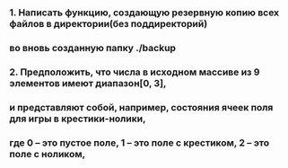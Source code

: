 ### 1. Написать функцию, создающую резервную копию всех файлов в директории(без поддиректорий)
### во вновь созданную папку ./backup
### 2. Предположить, что числа в исходном массиве из 9 элементов имеют диапазон[0, 3], 
### и представляют собой, например, состояния ячеек поля для игры в крестики-нолики, 
### где 0 – это пустое поле, 1 – это поле с крестиком, 2 – это поле с ноликом,